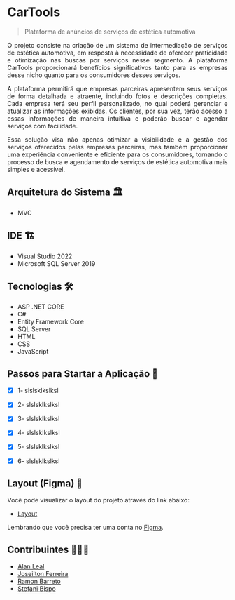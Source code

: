 # CarTools
>Plataforma de anúncios de serviços de estética automotiva

<p align="justify">
O projeto consiste na criação de um sistema de intermediação de serviços de estética automotiva, em resposta à necessidade de oferecer praticidade e     otimização nas buscas por serviços nesse segmento. A plataforma CarTools proporcionará benefícios significativos tanto para as empresas desse nicho quanto para os consumidores desses serviços.
</p>
<p align="justify">
A plataforma permitirá que empresas parceiras apresentem seus serviços de forma detalhada e atraente, incluindo fotos e descrições completas. Cada empresa terá seu perfil personalizado, no qual poderá gerenciar e atualizar as informações exibidas. Os clientes, por sua vez, terão acesso a essas informações de maneira intuitiva e poderão buscar e agendar serviços com facilidade. 
</p>
<p align="justify">
Essa solução visa não apenas otimizar a visibilidade e a gestão dos serviços oferecidos pelas empresas parceiras, mas também proporcionar uma experiência conveniente e eficiente para os consumidores, tornando o processo de busca e agendamento de serviços de estética automotiva mais simples e acessível. 
</p>


## Arquitetura do Sistema 🏛️
- MVC

  
## IDE 🏗️
- Visual Studio 2022
- Microsoft SQL Server 2019


## Tecnologias 🛠

- ASP .NET CORE
- C#
- Entity Framework Core
- SQL Server
- HTML
- CSS
- JavaScript


## Passos para Startar a Aplicação 🛫
- [x] 1- slslsklkslksl
- [x] 2- slslsklkslksl
- [x] 3- slslsklkslksl
- [x] 4- slslsklkslksl
- [x] 5- slslsklkslksl
- [x] 6- slslsklkslksl


## Layout (Figma) 🔖 

Você pode visualizar o layout do projeto através do link abaixo:

- [Layout](https://www.figma.com/file/7hzvJpZKKQtGdojjmWESdx/Habits-(i)-(Community)?node-id=6%3A343&t=3tNzqQmebZdu7qlG-0)

Lembrando que você precisa ter uma conta no [Figma](http://figma.com/).


## Contribuintes 👨🏽‍🎓

- <a target="_blank" href="*">Alan Leal</a>
- <a target="_blank" href="*">Joseilton Ferreira</a>
- <a target="_blank" href="https://www.linkedin.com/in/ramon-barreto-076191180/">Ramon Barreto</a>
- <a target="_blank" href="*">Stefani Bispo</a>
